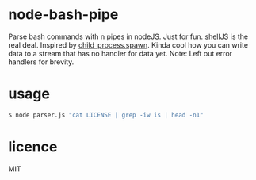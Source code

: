 # node-bash-pipe
Parse bash commands with n pipes in nodeJS. Just for fun. [shellJS](https://github.com/shelljs/shelljs) is the real deal. Inspired by [child_process.spawn](https://nodejs.org/api/child_process.html#child_process_child_process_spawn_command_args_options). Kinda cool how you can write data to a stream that has no handler for data yet. Note: Left out error handlers for brevity.

# usage
```bash
$ node parser.js "cat LICENSE | grep -iw is | head -n1"
```

# licence
MIT
